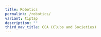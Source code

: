 ```yaml
---
title: Robotics
permalink: /robotics/
variant: tiptap
description: ""
third_nav_title: CCA (Clubs and Societies)
---
```


